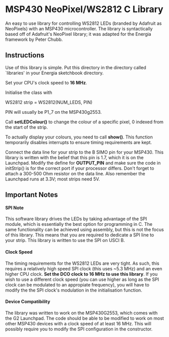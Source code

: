 MSP430 NeoPixel/WS2812 C Library
================================

An easy to use library for controlling WS2812 LEDs (branded by
Adafruit as NeoPixels) with an MSP430 microcontroller. The library is
syntactically based off of Adafruit's NeoPixel library; it was adapted
for the Energia framework by Peter Chubb.

## Instructions

Use of this library is simple. Put this directory in the directory
called `libraries' in your Energia sketchbook directory.

Set your CPU's clock speed to **16 MHz**.

Initialise the class with

WS2812 strip = WS2812(NUM_LEDS, PIN)

PIN will usually be P1_7 on the MSP430g2553.


Call **setLEDColour()** to change the colour of a specific pixel, 0
indexed from the start of the strip.

To actually display your colours, you need to call
**show()**. This function temporarily disables interrupts to
ensure timing requirements are kept. 

Connect the data line for your strip to the B SIMO pin for your
MSP430. This library is written with the belief that this pin is 1.7,
which it is on the Launchpad. Modify the define for **OUTPUT_PIN** and
make sure the code in initStrip() is for the correct port if your
processor differs. Don't forget to attach a 300-500 Ohm resistor on
the data line.  Also remember the Launchpad runs at 3.3V; most strips
need 5V.

## Important Notes

#### SPI Note

This software library drives the LEDs by taking advantage of the SPI
module, which is essentially the best option for programming in C. The
same functionality can be achieved using assembly, but this is not the
focus of this library. This means that you are required to dedicate a
SPI line to your strip. This library is written to use the SPI on USCI
B.

#### Clock Speed

The timing requirements for the WS2812 LEDs are very tight. As such,
this requires a relatively high speed SPI clock (this uses ~5.3 MHz)
and an even higher CPU clock. **Set the DCO clock to 16 MHz to use
this library**. If you wish to use a different clock speed (you can
use higher as long as the SPI clock can be modulated to an appropiate
frequency), you will have to modify the the SPI clock's modulation in
the initialisation function.

#### Device Compatibility

The library was written to work on the MSP430G2553, which comes with
the G2 Launchpad. The code should be able to be modified to work on
most other MSP430 devices with a clock speed of at least 16 MHz. This
will possibly require you to modify the SPI configuration in
the constructor. 
